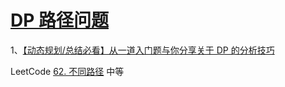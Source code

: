 # [DP 路径问题](https://mp.weixin.qq.com/mp/appmsgalbum?__biz=MzU4NDE3MTEyMA==&action=getalbum&album_id=1773144264147812354&scene=173&from_msgid=2247485319&from_itemidx=1&count=3&uin=&key=&devicetype=Windows+10+x64&version=6303052a&lang=zh_CN&ascene=7&fontgear=2)

1、[【动态规划/总结必看】从一道入门题与你分享关于 DP 的分析技巧](https://mp.weixin.qq.com/s/G_KYdjrhQQO43-t0Jw8iBA)

LeetCode [62. 不同路径](https://leetcode-cn.com/problems/unique-paths/) 中等

